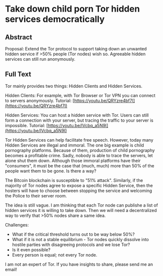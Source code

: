 # Take down child porn Tor hidden services democratically
## Abstract
Proposal: Extend the Tor protocol to support taking down an unwanted hidden service if >50% people (Tor nodes) wish so. Agreeable hidden services can still run anonymously. 

## Full Text
Tor mainly provides two things: Hidden Clients and Hidden Services. 

Hidden Clients: For example, with Tor Browser or Tor VPN you can connect to servers anonymously. Tutorial: [https://youtu.be/QRYzre4bf7I](https://youtu.be/QRYzre4bf7I)

Hidden Services: You can host a hidden service with Tor. Users can still form a connection with your server, but tracing the traffic to your server is impossible. Tutorial: [https://youtu.be/lVcbq_a5N9I](https://youtu.be/lVcbq_a5N9I)

Tor Hidden Services can help facilitate free speech. However, today many Hidden Services are illegal and immoral. The one big example is child pornography platforms. Because of them, production of child pornography becomes a profitable crime. Sadly, nobody is able to trace the servers, let alone shut them down. Although those immoral platforms have their "consumers", it must be the case that (much, much) more than 50% of the people want them to be gone. Is there a way? 

The Bitcoin blockchain is susceptible to "51% attack". Similarly, if the majority of Tor nodes agree to expose a specific Hidden Service, then the hosters will have to choose between stopping the service and welcoming the Police to their server room. 

The idea is still vague. I am thinking that each Tor node can publishe a list of hidden services it is willing to take down. Then we will need a decentralized way to verify that >50% nodes share a same idea. 

Challenges: 
* What if the critical threshold turns out to be way below 50%? 
* What if it is not a stable equilibrium - Tor nodes quickly dissolve into hostile parties with disagreeing protocols and we lose Tor? 
* Is it even possible? 
* Every person is equal; not every Tor node. 

I am not an expert of Tor. If you have insights to share, please send me an email! 
